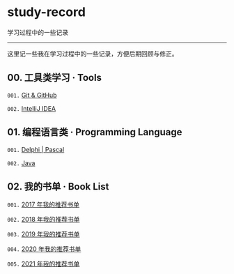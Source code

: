 # study-record
学习过程中的一些记录

---

这里记一些我在学习过程中的一些记录，方便后期回顾与修正。

## 00. 工具类学习 · Tools

`001.` [Git & GitHub](/Tools/study_Git.md)

`002.` [IntelliJ IDEA](/Tools/study_IntelliJ_IDEA.md)

## 01. 编程语言类 · Programming Language

`001.` [Delphi | Pascal](/Delphi/README.md)

`002.` [Java](/Java/README.md)

## 02. 我的书单 · Book List

`001.` [2017 年我的推荐书单](/Books//2017年我的推荐书单.md)

`002.` [2018 年我的推荐书单](/Books//2018年我的推荐书单.md)

`003.` [2019 年我的推荐书单](/Books//2019年我的推荐书单.md)

`004.` [2020 年我的推荐书单](/Books/2020年我的推荐书单.md)

`005.` [2021 年我的推荐书单](/Books/2021年我的推荐书单.md)

